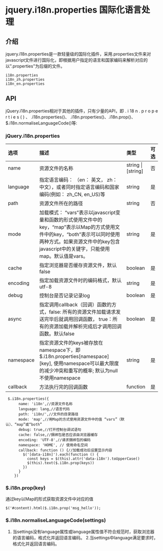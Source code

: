 # jquery.i18n.properties 国际化语言处理

## 介绍
jquery.i18n.properties是一款轻量级的国际化插件，采用.properties文件来对javascript文件进行国际化，即根据用户指定的语言和国家编码来解析对应的以".properties"为后缀的文件。


```$xslt
i18n.properties
i18n_zh.properties
i18n_en.properties
```

## API
jQuery.i18n.properties相对于其他的插件，只有少量的API，即 . i 18 n . p r o p e r t i e s ( ) 、 .i18n.properties()、 .i18n.properties()、.i18n.prop()、$.i18n.normaliseLanguageCode()等:

### jQuery.i18n.properties
<div class="table-box"><table><thead><tr><th align="left">选项</th><th align="left">描述</th><th align="left">类型</th><th align="left">可选</th></tr></thead><tbody><tr><td align="left">name</td><td align="left">资源文件的名称</td><td align="left">string | [string]</td><td align="left">否</td></tr><tr><td align="left">language</td><td align="left">指定语言编码： （en： 英文， zh： 中文），或者同时指定语言编码和国家编码(例如： zh_CN, en_US)等</td><td align="left">string</td><td align="left">是</td></tr><tr><td align="left">path</td><td align="left">资源文件所在的路径</td><td align="left">string</td><td align="left">否</td></tr><tr><td align="left">mode</td><td align="left">加载模式： “vars”表示以javascript变量和函数的形式使用文件中的key，“map”表示以Map的方式使用文件中的key，“both”表示可以同时使用两种方式。如果资源文件中的key包含javascript中的关键字，只能使用map。默认值是vars。</td><td align="left">string</td><td align="left">是</td></tr><tr><td align="left">cache</td><td align="left">指定浏览器是否缓存资源文件，默认false</td><td align="left">boolean</td><td align="left">是</td></tr><tr><td align="left">encoding</td><td align="left">指定加载资源文件时的编码格式，默认utf-8</td><td align="left">string</td><td align="left">是</td></tr><tr><td align="left">debug</td><td align="left">控制台是否记录记录log</td><td align="left">boolean</td><td align="left">是</td></tr><tr><td align="left">async</td><td align="left">指定调用callback（回调）函数的方式，false: 所有的资源文件加载请求发送完毕后就调用回调函数， true：所有的资源加载并解析完成后才调用回调函数。默认false</td><td align="left">boolean</td><td align="left">是</td></tr><tr><td align="left">namespace</td><td align="left">指定资源文件的keys被存放在namespace下，即$.i18n.properties[namespace][key], 使用namespace可以最大限度的减少冲突和重写的概率; 默认为null不使用namespace</td><td align="left">string</td><td align="left">是</td></tr><tr><td align="left">callback</td><td align="left">方法执行完的回调函数</td><td align="left">function</td><td align="left">是</td></tr></tbody></table></div>

```$xslt
 $.i18n.properties({
      name: 'i18n',//资源文件名称
      language: lang,//语言代码
      path: 'i18n/',//文件的目录路径
      mode: 'map',//用Map的方式使用资源文件中的值 “vars”（默认）、“map”或“both”
      debug: true,//打开控制台调试语句
      cache: false,//捆绑包是否应该由浏览器缓存
      encoding: 'UTF-8',//请求捆绑包的编码
      namespace: 'HOME', // 使用命名空间
      callback: function () {//加载成功后设置显示内容
        $('[data-i18n]').each(function () {
          const keys = $(this).attr('data-i18n').toUpperCase()
          $(this).text($.i18n.prop(keys))
        })
      }
    })

```

### $.i18n.prop(key)
通过key以Map的形式获取资源文件中对应的值
```$xslt
$('#content).html($.i18n.prop('msg_hello'));
```

### $.i18n.normaliseLanguageCode(settings)
1.    当settings没有language属性或language属性值不符合规范时，获取浏览器的语言编码，格式化并返回语言编码。
2.当settings中language满足要求时，格式化并返回语言编码。

